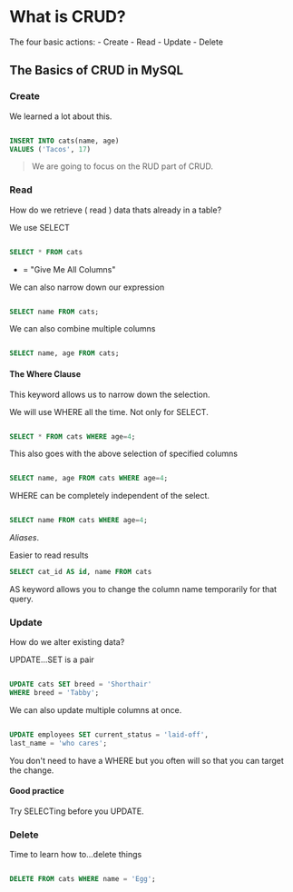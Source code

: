 # What is CRUD?

The four basic actions:
    - Create
    - Read
    - Update
    - Delete

## The Basics of CRUD in MySQL

### Create

We learned a lot about this.

```sql

INSERT INTO cats(name, age)
VALUES ('Tacos', 17)

```

> We are going to focus on the RUD part of CRUD.

### Read

How do we retrieve ( read ) data thats already in a table?

We use SELECT

```sql

SELECT * FROM cats

```

* = "Give Me All Columns"

We can also narrow down our expression

```sql

SELECT name FROM cats;

```

We can also combine multiple columns

```sql

SELECT name, age FROM cats;

```

#### The Where Clause

This keyword allows us to narrow down the selection.

We will use WHERE all the time. Not only for SELECT.

```sql

SELECT * FROM cats WHERE age=4;

```

This also goes with the above selection of specified columns

```sql

SELECT name, age FROM cats WHERE age=4;

```

WHERE can be completely independent of the select.

```sql

SELECT name FROM cats WHERE age=4;

```

_Aliases_.

Easier to read results

```sql
SELECT cat_id AS id, name FROM cats

```

AS keyword allows you to change the column name temporarily for that query.

### Update

How do we alter existing data?

UPDATE...SET is a pair

```sql

UPDATE cats SET breed = 'Shorthair'
WHERE breed = 'Tabby';

```

We can also update multiple columns at once.

```sql

UPDATE employees SET current_status = 'laid-off', 
last_name = 'who cares';

```

You don't need to have a WHERE but you often will so that you can target the change.

#### Good practice

Try SELECTing before you UPDATE.

### Delete

Time to learn how to...delete things

```sql

DELETE FROM cats WHERE name = 'Egg';

```

